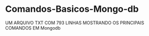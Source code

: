 # Comandos-Basicos-Mongo-db
UM ARQUIVO TXT COM 793 LINHAS MOSTRANDO OS PRINCIPAIS COMANDOS EM Mongodb
